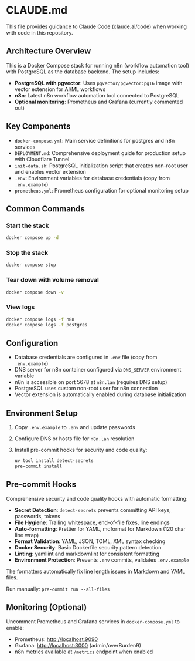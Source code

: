 # CLAUDE.md

This file provides guidance to Claude Code (claude.ai/code) when working with code in this repository.

## Architecture Overview

This is a Docker Compose stack for running n8n (workflow automation tool) with PostgreSQL as the database backend. The
setup includes:

- **PostgreSQL with pgvector**: Uses `pgvector/pgvector:pg16` image with vector extension for AI/ML workflows
- **n8n**: Latest n8n workflow automation tool connected to PostgreSQL
- **Optional monitoring**: Prometheus and Grafana (currently commented out)

## Key Components

- `docker-compose.yml`: Main service definitions for postgres and n8n services
- `DEPLOYMENT.md`: Comprehensive deployment guide for production setup with Cloudflare Tunnel
- `init-data.sh`: PostgreSQL initialization script that creates non-root user and enables vector extension
- `.env`: Environment variables for database credentials (copy from `.env.example`)
- `prometheus.yml`: Prometheus configuration for optional monitoring setup

## Common Commands

### Start the stack

```bash
docker compose up -d
```

### Stop the stack

```bash
docker compose stop
```

### Tear down with volume removal

```bash
docker compose down -v
```

### View logs

```bash
docker compose logs -f n8n
docker compose logs -f postgres
```

## Configuration

- Database credentials are configured in `.env` file (copy from `.env.example`)
- DNS server for n8n container configured via `DNS_SERVER` environment variable
- n8n is accessible on port 5678 at `n8n.lan` (requires DNS setup)
- PostgreSQL uses custom non-root user for n8n connection
- Vector extension is automatically enabled during database initialization

## Environment Setup

1. Copy `.env.example` to `.env` and update passwords

1. Configure DNS or hosts file for `n8n.lan` resolution

1. Install pre-commit hooks for security and code quality:

   ```bash
   uv tool install detect-secrets
   pre-commit install
   ```

## Pre-commit Hooks

Comprehensive security and code quality hooks with automatic formatting:

- **Secret Detection**: `detect-secrets` prevents committing API keys, passwords, tokens
- **File Hygiene**: Trailing whitespace, end-of-file fixes, line endings
- **Auto-formatting**: Prettier for YAML, mdformat for Markdown (120 char line wrap)
- **Format Validation**: YAML, JSON, TOML, XML syntax checking
- **Docker Security**: Basic Dockerfile security pattern detection
- **Linting**: yamllint and markdownlint for consistent formatting
- **Environment Protection**: Prevents `.env` commits, validates `.env.example`

The formatters automatically fix line length issues in Markdown and YAML files.

Run manually: `pre-commit run --all-files`

## Monitoring (Optional)

Uncomment Prometheus and Grafana services in `docker-compose.yml` to enable:

- Prometheus: <http://localhost:9090>
- Grafana: <http://localhost:3000> (admin/overBurden9)
- n8n metrics available at `/metrics` endpoint when enabled
